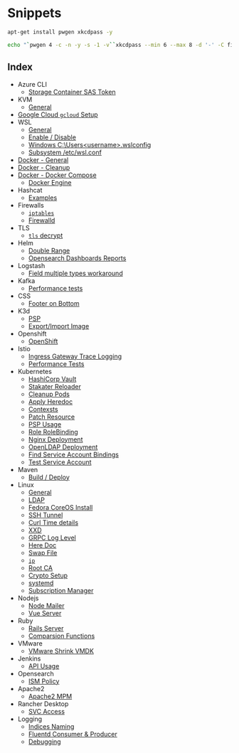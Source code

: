 # Snippets

```bash
apt-get install pwgen xkcdpass -y

echo "`pwgen 4 -c -n -y -s -1 -v``xkcdpass --min 6 --max 8 -d '-' -C first -n 2 -c 1``pwgen 4 -c -n -y -s -1 -v`"
```

## Index

- Azure CLI
    - [Storage Container SAS Token](md-files/azure-cli/storage-container-sas-token.md)
- KVM
    - [General](md-files/kvm/general.md)
- [Google Cloud `gcloud` Setup](md-files/google-cloud/gcloud-setup.md)
- WSL
    - [General](md-files/wsl/general.md)
    - [Enable / Disable](md-files/wsl/enable-disable.md)
    - [Windows C:\Users\<username>\.wslconfig](md-files/wsl/windows-wslconfig.md)
    - [Subsystem /etc/wsl.conf](md-files/wsl/subsystem-wslconf.md)
- [Docker - General](md-files/docker/general.md)
- [Docker - Cleanup](md-files/docker/cleanup.md)
- [Docker - Docker Compose](md-files/docker/docker-compose.md)
    - [Docker Engine](md-files/docker/settings.md)
- Hashcat
    - [Examples](md-files/hashcat/examples.md)
- Firewalls
    - [`iptables`](md-files/firewalls/iptables.md)
    - [Firewalld](md-files/firewalls/firewalld.md)
- TLS
    - [`tls` decrypt](md-files/tls/decrypt.md)
- Helm
    - [Double Range](md-files/helm/double-range.md)
    - [Opensearch Dashboards Reports](md-files/helm/osd-reports.md)
- Logstash
    - [Field multiple types workaround](md-files/logstash/field-multiple-types-workaround.md)
- Kafka
    - [Performance tests](md-files/kafka/performance-tests.md)
- CSS
    - [Footer on Bottom](md-files/css/footer-on-bottom.md)
- K3d
    - [PSP](md-files/k3d/psp.md)
    - [Export/Import Image](md-files/k3d/export-import-image.md)
- Openshift
    - [OpenShift](md-files/openshift/ingress.md)
- Istio
    - [Ingress Gateway Trace Logging](md-files/istio/ingress-gateway-trace-logging.md)
    - [Performance Tests](md-files/istio/performance-tests.md)
- Kubernetes
    - [HashiCorp Vault](md-files/kubernetes/hashicorp-vault.md)
    - [Stakater Reloader](md-files/kubernetes/stakater-reloader.md)
    - [Cleanup Pods](md-files/kubernetes/cleanup-pods.md)
    - [Apply Heredoc](md-files/kubernetes/apply-heredoc.md)
    - [Contexsts](md-files/kubernetes/contexts.md)
    - [Patch Resource](md-files/kubernetes/patch-resource.md)
    - [PSP Usage](md-files/kubernetes/psp-usage.md)
    - [Role RoleBinding](md-files/kubernetes/role-rolebinding.md)
    - [Nginx Deployment](md-files/kubernetes/nginx-deployment.md)
    - [OpenLDAP Deployment](md-files/kubernetes/openldap-deployment.md)
    - [Find Service Account Bindings](md-files/kubernetes/find-service-account-bindings.md)
    - [Test Service Account](md-files/kubernetes/test-service-account.md)
- Maven
    - [Build / Deploy](md-files/maven/build-deploy.md)
- Linux
    - [General](md-files/linux/general.md)
    - [LDAP](md-files/linux/ldap.md)
    - [Fedora CoreOS Install](md-files/linux/fedora-coreos-install.md)
    - [SSH Tunnel](md-files/linux/ssh-tunnel.md)
    - [Curl Time details](md-files/linux/curl-time-details.md)
    - [XXD](md-files/linux/xxd.md)
    - [GRPC Log Level](md-files/linux/grpc-log-level.md)
    - [Here Doc](md-files/linux/here-doc.md)
    - [Swap File](md-files/linux/swap.md)
    - [`ip`](md-files/linux/ip.md)
    - [Root CA](md-files/linux/root-ca.md)
    - [Crypto Setup](md-files/linux/crypt-setup.md)
    - [systemd](md-files/linux/systemd.md)
    - [Subscription Manager](md-files/linux/subscription-manager.md)
- Nodejs
    - [Node Mailer](md-files/nodejs/nodemailer.md)
    - [Vue Server](md-files/nodejs/vue-server.md)
- Ruby
    - [Rails Server](md-files/ruby/rails-server.md)
    - [Comparsion Functions](md-files/ruby/comparsion-functions.md)
- VMware
    - [VMware Shrink VMDK](md-files/vmware/shrink-vmdk.md)
- Jenkins
    - [API Usage](md-files/jenkins/api-usage.md)
- Opensearch
    - [ISM Policy](md-files/opensearch/ism-policy.md)
- Apache2
    - [Apache2 MPM](md-files/apache2/mpm.md)
- Rancher Desktop
    - [SVC Access](md-files/rancher-desktop/svc-access.md)
- Logging
    - [Indices Naming](md-files/logging/indices-naming.md)
    - [Fluentd Consumer & Producer](md-files/logging/fluentd-consumer-producer.md)
    - [Debugging](md-files/logging/debugging.md)

